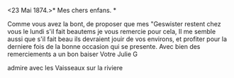  <23 Mai 1874.>*
Mes chers enfans. <Fried>*

Comme vous avez la bont‚ de proposer que mes "Geswister restent chez vous le lundi s'il fait beautems je vous remercie pour cela, Il me semble aussi que s'il fait beau ils devraient jouir de vos environs, et profiter pour la derniere fois de la bonne occasion qui se presente. Avec bien des remerciements a un bon baiser
 Votre Julie G

admire avec les Vaisseaux sur la riviere
